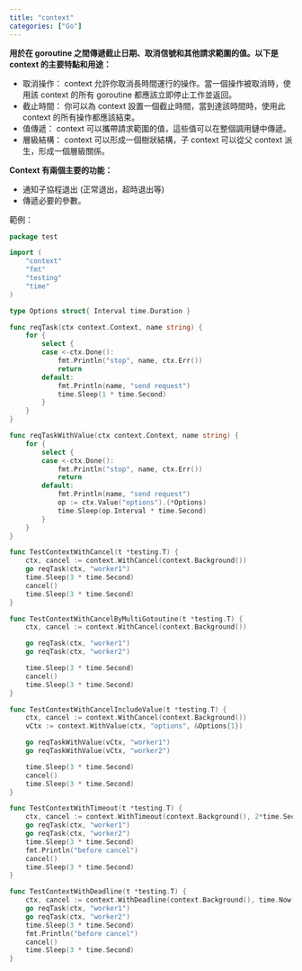 ```yaml
---
title: "context"
categories: ["Go"]
---
```


**用於在 goroutine 之間傳遞截止日期、取消信號和其他請求範圍的值。以下是 context 的主要特點和用途：**

* 取消操作： context 允許你取消長時間運行的操作。當一個操作被取消時，使用該 context 的所有 goroutine 都應該立即停止工作並返回。
* 截止時間： 你可以為 context 設置一個截止時間，當到達該時間時，使用此 context 的所有操作都應該結束。
* 值傳遞： context 可以攜帶請求範圍的值，這些值可以在整個調用鏈中傳遞。
* 層級結構： context 可以形成一個樹狀結構，子 context 可以從父 context 派生，形成一個層級關係。

**Context 有兩個主要的功能：**

* 通知子協程退出 (正常退出，超時退出等)
* 傳遞必要的參數。

範例：

```go
package test

import (
	"context"
	"fmt"
	"testing"
	"time"
)

type Options struct{ Interval time.Duration }

func reqTask(ctx context.Context, name string) {
	for {
		select {
		case <-ctx.Done():
			fmt.Println("stop", name, ctx.Err())
			return
		default:
			fmt.Println(name, "send request")
			time.Sleep(1 * time.Second)
		}
	}
}

func reqTaskWithValue(ctx context.Context, name string) {
	for {
		select {
		case <-ctx.Done():
			fmt.Println("stop", name, ctx.Err())
			return
		default:
			fmt.Println(name, "send request")
			op := ctx.Value("options").(*Options)
			time.Sleep(op.Interval * time.Second)
		}
	}
}

func TestContextWithCancel(t *testing.T) {
	ctx, cancel := context.WithCancel(context.Background())
	go reqTask(ctx, "worker1")
	time.Sleep(3 * time.Second)
	cancel()
	time.Sleep(3 * time.Second)
}

func TestContextWithCancelByMultiGotoutine(t *testing.T) {
	ctx, cancel := context.WithCancel(context.Background())

	go reqTask(ctx, "worker1")
	go reqTask(ctx, "worker2")

	time.Sleep(3 * time.Second)
	cancel()
	time.Sleep(3 * time.Second)
}

func TestContextWithCancelIncludeValue(t *testing.T) {
	ctx, cancel := context.WithCancel(context.Background())
	vCtx := context.WithValue(ctx, "options", &Options{1})

	go reqTaskWithValue(vCtx, "worker1")
	go reqTaskWithValue(vCtx, "worker2")

	time.Sleep(3 * time.Second)
	cancel()
	time.Sleep(3 * time.Second)
}

func TestContextWithTimeout(t *testing.T) {
	ctx, cancel := context.WithTimeout(context.Background(), 2*time.Second)
	go reqTask(ctx, "worker1")
	go reqTask(ctx, "worker2")
	time.Sleep(3 * time.Second)
	fmt.Println("before cancel")
	cancel()
	time.Sleep(3 * time.Second)
}

func TestContextWithDeadline(t *testing.T) {
	ctx, cancel := context.WithDeadline(context.Background(), time.Now().Add(1*time.Second))
	go reqTask(ctx, "worker1")
	go reqTask(ctx, "worker2")
	time.Sleep(3 * time.Second)
	fmt.Println("before cancel")
	cancel()
	time.Sleep(3 * time.Second)
}

```